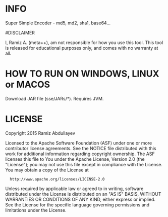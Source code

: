 # INFO
Super Simple Encoder - md5, md2, sha1, base64...

#DISCLAIMER

I, Ramiz A. (meta++), am not responsible for how you use this tool. This tool is released for educational purposes only, and comes with no warranty at all.

# HOW TO RUN ON WINDOWS, LINUX or MACOS

Download JAR file (sse/JARs/*). Requires JVM.

# LICENSE

Copyright 2015 Ramiz Abdullayev

Licensed to the Apache Software Foundation (ASF) under one or more
contributor license agreements.  See the NOTICE file distributed with
this work for additional information regarding copyright ownership.
The ASF licenses this file to You under the Apache License, Version 2.0
(the "License"); you may not use this file except in compliance with
the License.  You may obtain a copy of the License at

      http://www.apache.org/licenses/LICENSE-2.0

Unless required by applicable law or agreed to in writing, software
distributed under the License is distributed on an "AS IS" BASIS,
WITHOUT WARRANTIES OR CONDITIONS OF ANY KIND, either express or implied.
See the License for the specific language governing permissions and
limitations under the License.


